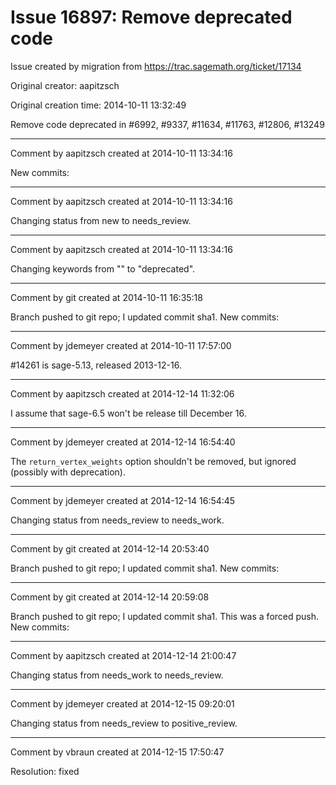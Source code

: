 # Issue 16897: Remove deprecated code

Issue created by migration from https://trac.sagemath.org/ticket/17134

Original creator: aapitzsch

Original creation time: 2014-10-11 13:32:49

Remove code deprecated in #6992, #9337, #11634, #11763, #12806, #13249


---

Comment by aapitzsch created at 2014-10-11 13:34:16

New commits:


---

Comment by aapitzsch created at 2014-10-11 13:34:16

Changing status from new to needs_review.


---

Comment by aapitzsch created at 2014-10-11 13:34:16

Changing keywords from "" to "deprecated".


---

Comment by git created at 2014-10-11 16:35:18

Branch pushed to git repo; I updated commit sha1. New commits:


---

Comment by jdemeyer created at 2014-10-11 17:57:00

#14261 is sage-5.13, released 2013-12-16.


---

Comment by aapitzsch created at 2014-12-14 11:32:06

I assume that sage-6.5 won't be release till December 16.


---

Comment by jdemeyer created at 2014-12-14 16:54:40

The `return_vertex_weights` option shouldn't be removed, but ignored (possibly with deprecation).


---

Comment by jdemeyer created at 2014-12-14 16:54:45

Changing status from needs_review to needs_work.


---

Comment by git created at 2014-12-14 20:53:40

Branch pushed to git repo; I updated commit sha1. New commits:


---

Comment by git created at 2014-12-14 20:59:08

Branch pushed to git repo; I updated commit sha1. This was a forced push. New commits:


---

Comment by aapitzsch created at 2014-12-14 21:00:47

Changing status from needs_work to needs_review.


---

Comment by jdemeyer created at 2014-12-15 09:20:01

Changing status from needs_review to positive_review.


---

Comment by vbraun created at 2014-12-15 17:50:47

Resolution: fixed
